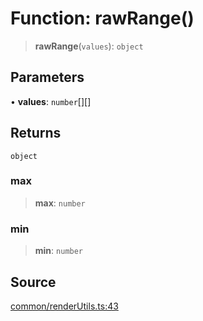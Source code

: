 # Function: rawRange()

> **rawRange**(`values`): `object`

## Parameters

• **values**: `number`[][]

## Returns

`object`

### max

> **max**: `number`

### min

> **min**: `number`

## Source

[common/renderUtils.ts:43](https://github.com/riyavsinha/logomakerjs/blob/1a68b30ba77ebc4d7364dc66477b45820dec335d/src/common/renderUtils.ts#L43)

